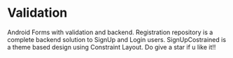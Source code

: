 # Validation
Android Forms with validation and backend.
Registration repository is a complete backend solution to SignUp and Login users.
SignUpCostrained is a theme based design using Constraint Layout. Do give a star if u like it!!
